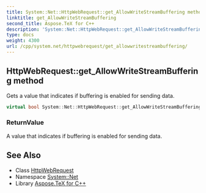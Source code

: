 ```yaml
---
title: System::Net::HttpWebRequest::get_AllowWriteStreamBuffering method
linktitle: get_AllowWriteStreamBuffering
second_title: Aspose.TeX for C++
description: 'System::Net::HttpWebRequest::get_AllowWriteStreamBuffering method. Gets a value that indicates if buffering is enabled for sending data in C++.'
type: docs
weight: 4300
url: /cpp/system.net/httpwebrequest/get_allowwritestreambuffering/
---
```

## HttpWebRequest::get_AllowWriteStreamBuffering method


Gets a value that indicates if buffering is enabled for sending data.

```cpp
virtual bool System::Net::HttpWebRequest::get_AllowWriteStreamBuffering()
```


### ReturnValue

A value that indicates if buffering is enabled for sending data.

## See Also

* Class [HttpWebRequest](../)
* Namespace [System::Net](../../)
* Library [Aspose.TeX for C++](../../../)
